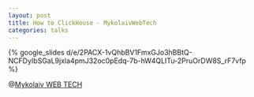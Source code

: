 ```yaml
---
layout: post
title: How to ClickHouse - MykolaivWebTech
categories: talks
---
```


{% google_slides d/e/2PACX-1vQhbBV1FmxGJo3hBBtQ-NCFDyIbSGaL9jxla4pmJ32oc0pEdq-7b-hW4QLITu-2PruOrDW8S_rF7vfp %}

@[Mykolaiv WEB TECH](http://mywebtech.com.ua/)